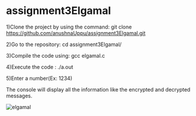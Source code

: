 # assignment3Elgamal
1)Clone the project by using the command: git clone https://github.com/anushnaUppu/assignment3Elgamal.git

2)Go to the repository: cd assignment3Elgamal/

3)Compile the code using: gcc elgamal.c

4)Execute the code : ./a.out

5)Enter a number(Ex: 1234)

The console will display all the information like the encrypted and decrypted messages.
 
![elgamal](https://user-images.githubusercontent.com/93385316/139444145-ccfbd26b-97ea-4bf7-bb96-4b1a1d7182c7.png)

